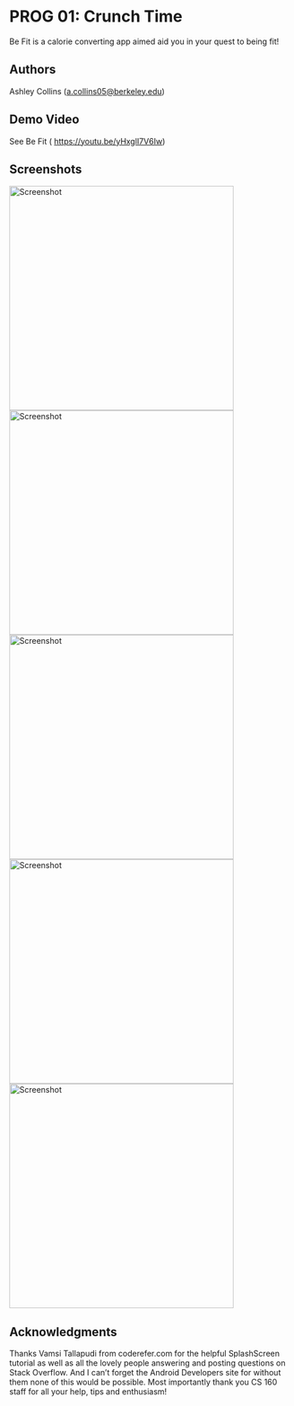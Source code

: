 # PROG 01: Crunch Time

Be Fit is a calorie converting app aimed aid you in your quest to being fit!

## Authors

Ashley Collins ([a.collins05@berkeley.edu](mailto:a.collins05@berkeley.edu))

## Demo Video

See Be Fit ( https://youtu.be/yHxglI7V6Iw)

## Screenshots

<img src="screenshots/ScreenShot01.png" height="400" alt="Screenshot"/>
<img src="screenshots/ScreenShot02.png" height="400" alt="Screenshot"/>
<img src="screenshots/ScreenShot03.png" height="400" alt="Screenshot"/>
<img src="screenshots/ScreenShot04.png" height="400" alt="Screenshot"/>
<img src="screenshots/ScreenShot05.png" height="400" alt="Screenshot"/>

## Acknowledgments
Thanks Vamsi Tallapudi from coderefer.com for the helpful SplashScreen tutorial as well as all the lovely people answering and posting questions on Stack Overflow. And I can’t forget the Android Developers site for without them none of this would be possible. Most importantly thank you CS 160 staff for all your help, tips and enthusiasm!

